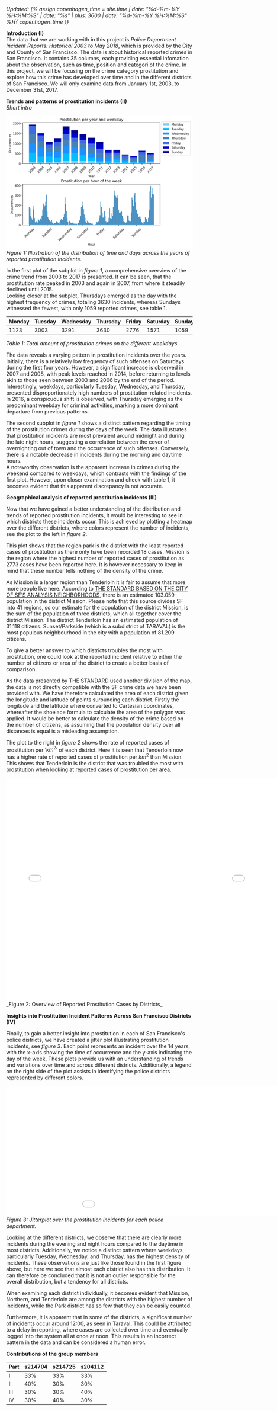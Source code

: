 *Updated: {% assign copenhagen_time = site.time | date: "%d-%m-%Y %H:%M:%S" | date: "%s" | plus: 3600 | date: "%d-%m-%Y %H:%M:%S" %}{{ copenhagen_time }}*


__Introduction (I)__\
The data that we are working with in this project is *Police Department Incident Reports: Historical 2003 to May 2018*, which is provided by the City and County of San Francisco. The data is about historical reported crimes in San Francisco. It contains 35 columns, each providing essential infomation about the observation, such as time, position and categori of the crime. In this project, we will be focusing on the crime category prostitution and explore how this crime has developed over time and in the different districts of San Francisco. We will only examine data from January 1st, 2003, to December 31st, 2017.


__Trends and patterns of prostitution incidents (II)__\
_Short intro_

![One time-series / bar chart](/A2/plot1.png)
_Figure 1: Illustration of the distribution of time and days across the years of reported prostitution incidents._

In the first plot of the subplot in _figure 1_, a comprehensive overview of the crime trend from 2003 to 2017 is presented. It can be seen, that the prostitution rate peaked in 2003 and again in 2007, from where it steadily declined until 2015.\
Looking closer at the subplot, Thursdays emerged as the day with the highest frequency of crimes, totaling 3630 incidents, whereas Sundays witnessed the fewest, with only 1059 reported crimes, see table 1.

| Monday | Tuesday | Wednesday | Thursday | Friday | Saturday | Sunday |
|--------|---------|-----------|----------|--------|----------|--------|
|  1123  |   3003  | 3291      | 3630     | 2776   | 1571     | 1059   |

_Table 1: Total amount of prostitution crimes on the different weekdays._

The data reveals a varying pattern in prostitution incidents over the years. Initially, there is a relatively low frequency of such offenses on Saturdays during the first four years. However, a significant increase is observed in 2007 and 2008, with peak levels reached in 2014, before returning to levels akin to those seen between 2003 and 2006 by the end of the period.\
Interestingly, weekdays, particularly Tuesday, Wednesday, and Thursday, presented disproportionately high numbers of prostitution-related incidents. In 2016, a conspicuous shift is observed, with Thursday emerging as the predominant weekday for criminal activities, marking a more dominant departure from previous patterns.

The second subplot in _figure 1_ shows a distinct pattern regarding the timing of the prostitution crimes during the days of the week. 
The data illustrates that prostitution incidents are most prevalent around midnight and during the late night hours, suggesting a correlation between the cover of overnighting out of town and the occurrence of such offenses. Conversely, there is a notable decrease in incidents during the morning and daytime hours.\
A noteworthy observation is the apparent increase in crimes during the weekend compared to weekdays, which contrasts with the findings of the first plot. However, upon closer examination and check with table 1, it becomes evident that this apparent discrepancy is not accurate.


__Geographical analysis of reported prostitution incidents (III)__

Now that we have gained a better understanding of the distribution and trends of reported prostitution incidents, it would be interesting to see in which districts these incidents occur. This is achieved by plotting a heatmap over the different districts, where colors represent the number of incidents, see the plot to the left in _figure 2_.

This plot shows that the region park is the district with the least reported cases of prostitution as there only have been recorded 18 cases. Mission is the region where the highest number of reported cases of prostitution as 2773 cases have been reported here. It is however necessary to keep in mind that these number tells nothing of the density of the crime.

As Mission is a larger region than Tenderloin it is fair to assume that more more people live here. According to [THE STANDARD BASED ON THE CITY OF SF’S ANALYSIS NEIGHBORHOODS], there is an estimated 103.059 population in the district Mission. Please note that this source divides SF into 41 regions, so our estimate for the population of the district Mission, is the sum of the population of three districts, which all together cover the district Mission. The district Tenderloin has an estimated population of 31.118 citizens. Sunset/Parkside (which is a subdistrict of TARAVAL) is the most populous neighbourhood in the city with a population of 81.209 citizens.

To give a better answer to which districts troubles the most with prostitution, one could look at the reported incident relative to either the number of citizens or area of the district to create a better basis of comparison.

As the data presented by THE STANDARD used another division of the map, the data is not directly compatible with the SF crime data we have been provided with. We have therefore calculated the area of each district given the longitude and latitude of points surounding each district. Firstly the longitude and the latitude where converted to Cartesian coordinates, whereafter the shoelace formula to calculate the area of the polygon was applied. It would be better to calculate the density of the crime based on the number of citizens, as assuming that the population density over all distances is equal is a misleading assumption.

The plot to the right in _figure 2_ shows the rate of reported cases of prostitution per $'km^2'$ of each district. Here it is seen that Tenderloin now has a higher rate of reported cases of prostitution per $km^2$ than Mission. This shows that Tenderloin is the district that was troubled the most with prostitution when looking at reported cases of prostitution per area. 

[THE STANDARD BASED ON THE CITY OF SF’S ANALYSIS NEIGHBORHOODS]: https://sfstandard.com/2022/12/08/san-francisco-neighborhood-new-census-data-maps/

<div style="display: flex; justify-content: space-between;">
    <div>
        <embed 
                     type="text/html" 
                     src="/A2/plot21.html"
                     width="550"
                     height="600"
                     >
    </div>
    <div>
        <embed 
                     type="text/html" 
                     src="/A2/plot22.html"
                     width="550"
                     height="600"
                     >
    </div>
</div>
_Figure 2: Overview of Reported Prostitution Cases by Districts_


__Insights into Prostitution Incident Patterns Across San Francisco Districts (IV)__

Finally, to gain a better insight into prostitution in each of San Francisco's police districts, we have created a jitter plot illustrating prostitution incidents, see _figure 3_. Each point represents an incident over the 14 years, with the x-axis showing the time of occurrence and the y-axis indicating the day of the week. These plots provide us with an understanding of trends and variations over time and across different districts. Additionally, a legend on the right side of the plot assists in identifying the police districts represented by different colors.

<embed 
       type="text/html" 
       src="/bokeh_prostitution.html"
       width="1100"
       height="350">
_Figure 3: Jitterplot over the prostitution incidents for each police department._

Looking at the different districts, we observe that there are clearly more incidents during the evening and night hours compared to the daytime in most districts. Additionally, we notice a distinct pattern where weekdays, particularly Tuesday, Wednesday, and Thursday, has the highest density of incidents. These observations are just like those found in the first figure above, but here we see that almost each district also has this distribution. It can therefore be concluded that it is not an outlier responsible for the overall distribution, but a tendency for all districts.

When examining each district individually, it becomes evident that Mission, Northern, and Tenderloin are among the districts with the highest number of incidents, while the Park district has so few that they can be easily counted.

Furthermore, it is apparent that in some of the districts, a significant number of incidents occur around 12:00, as seen in Taraval. This could be attributed to a delay in reporting, where cases are collected over time and eventually logged into the system all at once at noon. This results in an incorrect pattern in the data and can be considered a human error.



__Contributions of the group members__

| Part | s214704 | s214725 | s204112 |
|------|---------|---------|---------|
| I    | 33%     | 33%     | 33%     |
| II   | 40%     | 30%     | 30%     |
| III  | 30%     | 30%     | 40%     |
| IV   | 30%     | 40%     | 30%     |
